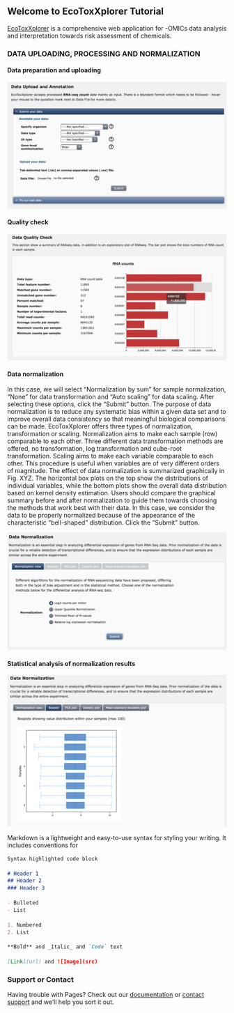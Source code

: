 ## Welcome to EcoToxXplorer Tutorial

[EcoToxXplorer](http://www.ecotoxxplorer.ca) is a comprehensive web application for -OMICs data analysis and interpretation towards risk assessment of chemicals. 

### DATA UPLOADING, PROCESSING AND NORMALIZATION
#### Data preparation and uploading
![Image](DataUpload_RNAseq.png)

#### Quality check
![Image](DataQuality_RNAseq.png)

#### Data normalization
In this case, we will select “Normalization by sum” for sample normalization, “None” for data transformation and “Auto scaling” for data scaling. After selecting these options, click the “Submit” button. The purpose of data normalization is to reduce any systematic bias within a given data set and to improve overall data consistency so that meaningful biological comparisons can be made. EcoToxXplorer offers three types of normalization, transformation or scaling. Normalization aims to make each sample (row) comparable to each other. Three different data transformation methods are offered, no transformation, log transformation and cube-root transformation. Scaling aims to make each variable comparable to each other. This procedure is useful when variables are of very different orders of magnitude. The effect of data normalization is summarized graphically in Fig. XYZ. The horizontal box plots on the top show the distributions of individual variables, while the bottom plots show the overall data distribution based on kernel density estimation. Users should compare the graphical summary before and after normalization to guide them towards choosing the methods that work best with their data. In this case, we consider the data to be properly normalized because of the appearance of the characteristic “bell-shaped” distribution. Click the “Submit” button. 

![Image](DataNormalization_RNAseq.png)

#### Statistical analysis of normalization results
![Image](DataNormalization_boxplot_RNAseq.png)

Markdown is a lightweight and easy-to-use syntax for styling your writing. It includes conventions for

```markdown
Syntax highlighted code block

# Header 1
## Header 2
### Header 3

- Bulleted
- List

1. Numbered
2. List

**Bold** and _Italic_ and `Code` text

[Link](url) and ![Image](src)
```

### Support or Contact

Having trouble with Pages? Check out our [documentation](https://help.github.com/categories/github-pages-basics/) or [contact support](https://github.com/contact) and we’ll help you sort it out.
